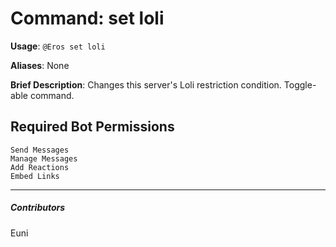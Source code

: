 # Command: set loli


**Usage**: `@Eros set loli `

**Aliases**: None

**Brief Description**: Changes this server's Loli restriction condition. Toggle-able command.



## Required Bot Permissions

```
Send Messages
Manage Messages
Add Reactions
Embed Links
```


---

##### Contributors


Euni
